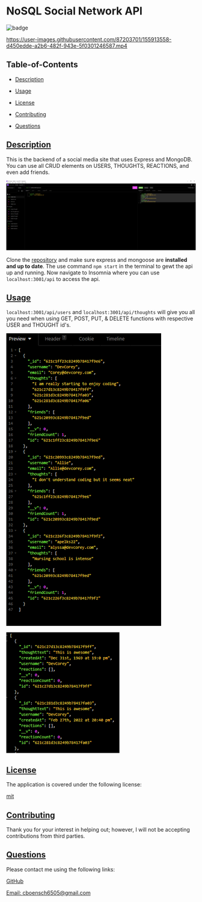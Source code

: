 
  # NoSQL Social Network API
  
  
  ![badge](https://img.shields.io/badge/license-mit-blue)
  
  https://user-images.githubusercontent.com/87203701/155913558-d450edde-a2b6-482f-943e-5f0301246587.mp4



  ## Table-of-Contents

  * [Description](#description)
  * [Usage](#usage)
  
  * [License](#license)
    
  * [Contributing](#contributing)
  * [Questions](#questions)
  
  ## [Description](#table-of-contents)

  This is the backend of a social media site that uses Express and MongoDB. You can use all CRUD elements on USERS, THOUGHTS, REACTIONS, and even add friends.
  
  ![NoSQL - ScreenCapture](assets/img/NoSQLScreenCapture.PNG)

  Clone the [repository](https://github.com/cboensch6505/NoSQLSocialNetworkAPI) and make sure express and mongoose are **installed and up to date**. The use command `npm start` in the terminal to gewt the api up and running. Now navigate to Insomnia where you can use `localhost:3001/api` to access the api.

  ## [Usage](#table-of-contents)

  `localhost:3001/api/users` and `localhost:3001/api/thoughts` will give you all you need when using GET, POST, PUT, & DELETE functions with respective USER and THOUGHT id's.
  
  ![Users](assets/img/Users.PNG)
  
  ![Thoughts](assets/img/Thoughts.PNG)
  
  
  ## [License](#table-of-contents)

  The application is covered under the following license:

  
  [mit](https://choosealicense.com/licenses/mit)
    
    

  ## [Contributing](#table-of-contents)
  
  
  Thank you for your interest in helping out; however, I will not be accepting contributions from third parties.
    

  ## [Questions](#table-of-contents)

  Please contact me using the following links:

  [GitHub](https://github.com/cboensch6505)

  [Email: cboensch6505@gmail.com](mailto:cboensch6505@gmail.com)
